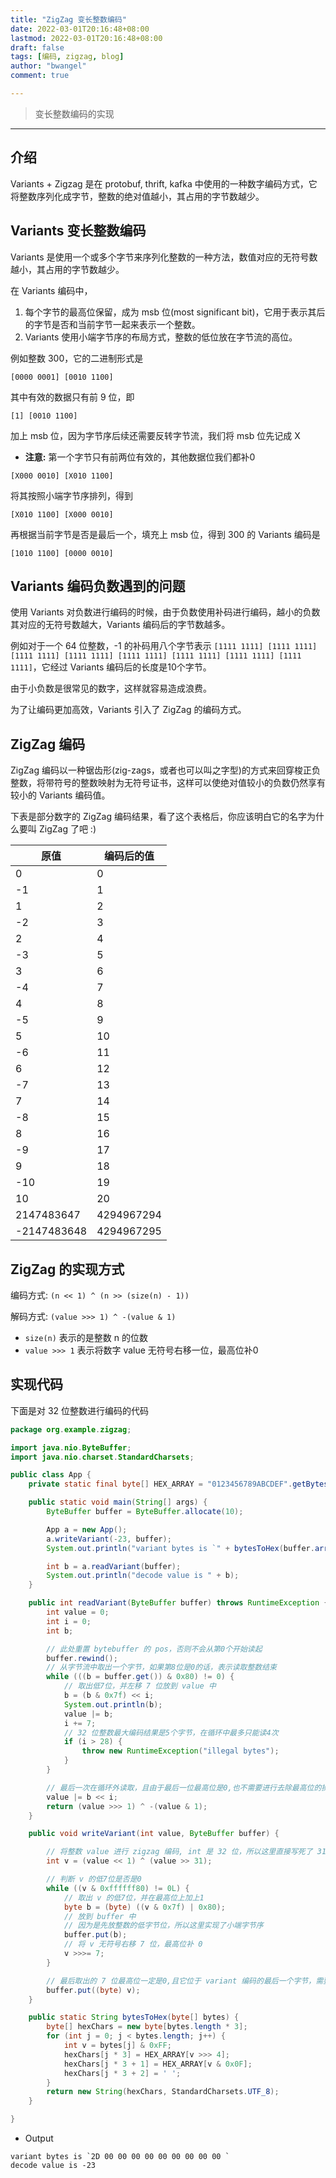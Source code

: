 ```yaml
---
title: "ZigZag 变长整数编码"
date: 2022-03-01T20:16:48+08:00
lastmod: 2022-03-01T20:16:48+08:00
draft: false
tags: [编码, zigzag, blog]
author: "bwangel"
comment: true

---
```


> 变长整数编码的实现
<!--more-->

---

## 介绍

Variants + Zigzag 是在 protobuf, thrift, kafka 中使用的一种数字编码方式，它将整数序列化成字节，整数的绝对值越小，其占用的字节数越少。

## Variants 变长整数编码

Variants 是使用一个或多个字节来序列化整数的一种方法，数值对应的无符号数越小，其占用的字节数越少。

在 Variants 编码中，

1. 每个字节的最高位保留，成为 msb 位(most significant bit)，它用于表示其后的字节是否和当前字节一起来表示一个整数。
2. Variants 使用小端字节序的布局方式，整数的低位放在字节流的高位。

例如整数 300，它的二进制形式是

```
[0000 0001] [0010 1100]
```

其中有效的数据只有前 9 位，即

```
[1] [0010 1100]
```

加上 msb 位，因为字节序后续还需要反转字节流，我们将 msb 位先记成 X

+ __注意:__ 第一个字节只有前两位有效的，其他数据位我们都补0

```
[X000 0010] [X010 1100]
```

将其按照小端字节序排列，得到

```
[X010 1100] [X000 0010]
```

再根据当前字节是否是最后一个，填充上 msb 位，得到 300 的 Variants 编码是

```
[1010 1100] [0000 0010]
```

## Variants 编码负数遇到的问题

使用 Variants 对负数进行编码的时候，由于负数使用补码进行编码，越小的负数其对应的无符号数越大，Variants 编码后的字节数越多。

例如对于一个 64 位整数，-1 的补码用八个字节表示 `[1111 1111] [1111 1111] [1111 1111] [1111 1111] [1111 1111] [1111 1111] [1111 1111] [1111 1111]`，它经过 Variants 编码后的长度是10个字节。

由于小负数是很常见的数字，这样就容易造成浪费。

为了让编码更加高效，Variants 引入了 ZigZag 的编码方式。

## ZigZag 编码

ZigZag 编码以一种锯齿形(zig-zags，或者也可以叫之字型)的方式来回穿梭正负整数，将带符号的整数映射为无符号证书，这样可以使绝对值较小的负数仍然享有较小的 Variants 编码值。

下表是部分数字的 ZigZag 编码结果，看了这个表格后，你应该明白它的名字为什么要叫 ZigZag 了吧 :)

原值|编码后的值
---|---
0|0
-1|1
1|2
-2|3
2|4
-3|5
3|6
-4|7
4|8
-5|9
5|10
-6|11
6|12
-7|13
7|14
-8|15
8|16
-9|17
9|18
-10|19
10|20
2147483647|4294967294
-2147483648|4294967295

## ZigZag 的实现方式

编码方式: `(n << 1) ^ (n >> (size(n) - 1))`

解码方式: `(value >>> 1) ^ -(value & 1)`

+ `size(n)` 表示的是整数 n 的位数
+ `value >>> 1` 表示将数字 value 无符号右移一位，最高位补0

## 实现代码

下面是对 32 位整数进行编码的代码

```java
package org.example.zigzag;

import java.nio.ByteBuffer;
import java.nio.charset.StandardCharsets;

public class App {
    private static final byte[] HEX_ARRAY = "0123456789ABCDEF".getBytes(StandardCharsets.UTF_8);

    public static void main(String[] args) {
        ByteBuffer buffer = ByteBuffer.allocate(10);

        App a = new App();
        a.writeVariant(-23, buffer);
        System.out.println("variant bytes is `" + bytesToHex(buffer.array()) + "`");

        int b = a.readVariant(buffer);
        System.out.println("decode value is " + b);
    }

    public int readVariant(ByteBuffer buffer) throws RuntimeException {
        int value = 0;
        int i = 0;
        int b;

        // 此处重置 bytebuffer 的 pos，否则不会从第0个开始读起
        buffer.rewind();
        // 从字节流中取出一个字节，如果第8位是0的话，表示读取整数结束
        while (((b = buffer.get()) & 0x80) != 0) {
            // 取出低7位，并左移 7 位放到 value 中
            b = (b & 0x7f) << i;
            System.out.println(b);
            value |= b;
            i += 7;
            // 32 位整数最大编码结果是5个字节，在循环中最多只能读4次
            if (i > 28) {
                throw new RuntimeException("illegal bytes");
            }
        }

        // 最后一次在循环外读取，且由于最后一位最高位是0,也不需要进行去除最高位的操作
        value |= b << i;
        return (value >>> 1) ^ -(value & 1);
    }

    public void writeVariant(int value, ByteBuffer buffer) {

        // 将整数 value 进行 zigzag 编码, int 是 32 位，所以这里直接写死了 31
        int v = (value << 1) ^ (value >> 31);

        // 判断 v 的低7位是否是0
        while ((v & 0xffffff80) != 0L) {
            // 取出 v 的低7位，并在最高位上加上1
            byte b = (byte) ((v & 0x7f) | 0x80);
            // 放到 buffer 中
            // 因为是先放整数的低字节位，所以这里实现了小端字节序
            buffer.put(b);
            // 将 v 无符号右移 7 位，最高位补 0
            v >>>= 7;
        }

        // 最后取出的 7 位最高位一定是0,且它位于 variant 编码的最后一个字节，需要设置成0
        buffer.put((byte) v);
    }

    public static String bytesToHex(byte[] bytes) {
        byte[] hexChars = new byte[bytes.length * 3];
        for (int j = 0; j < bytes.length; j++) {
            int v = bytes[j] & 0xFF;
            hexChars[j * 3] = HEX_ARRAY[v >>> 4];
            hexChars[j * 3 + 1] = HEX_ARRAY[v & 0x0F];
            hexChars[j * 3 + 2] = ' ';
        }
        return new String(hexChars, StandardCharsets.UTF_8);
    }

}
```

+ Output

```
variant bytes is `2D 00 00 00 00 00 00 00 00 00 `
decode value is -23
```

